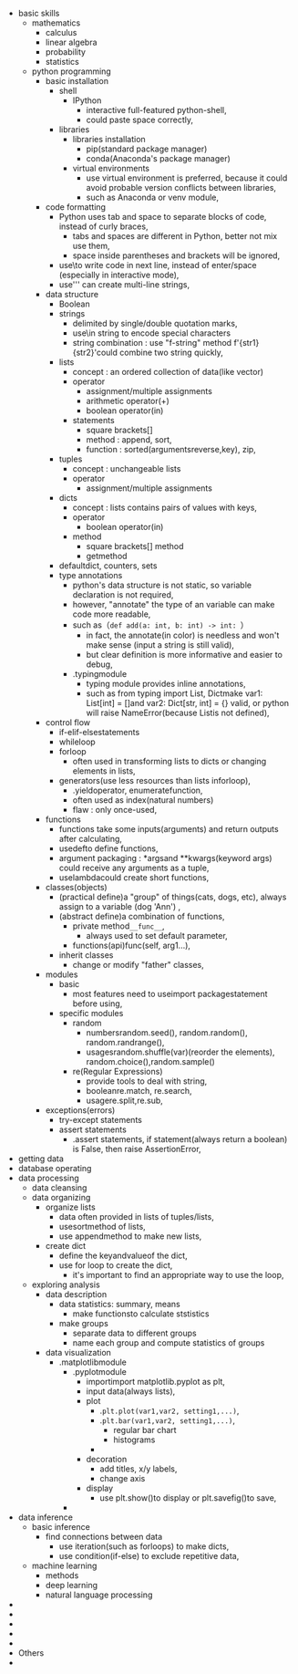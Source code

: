- basic skills
	- mathematics
		- calculus
		- linear algebra
		- probability
		- statistics
	- python programming
		- basic installation
			- shell
				- IPython
					- interactive full-featured python-shell,
					- could paste space correctly,
			- libraries
				- libraries installation
					- pip(standard package manager)
					- conda(Anaconda's package manager)
				- virtual environments
					- use virtual environment is preferred, because it could avoid probable version conflicts between libraries,
					- such as Anaconda or venv module,
		- code formatting
			- Python uses tab and space to separate blocks of code, instead of curly braces,
				- tabs and spaces are different in Python, better not mix use them,
				- space inside parentheses and brackets will be ignored,
			- use\to write code in next line, instead of enter/space (especially in interactive mode),
			- use''' can create multi-line strings,
		- data structure
			- Boolean
			- strings
				- delimited by single/double quotation marks,
				- use\in string to encode special characters
				- string combination : use "f-string" method f'{str1} {str2}'could combine two string quickly,
			- lists
				- concept : an ordered collection of data(like vector)
				- operator
					- assignment/multiple assignments
					- arithmetic operator(+)
					- boolean operator(in)
				- statements
					- square brackets[]
					- method : append, sort,
					- function : sorted(argumentsreverse,key), zip,
			- tuples
				- concept : unchangeable lists
				- operator
					- assignment/multiple assignments
			- dicts
				- concept : lists contains pairs of values with keys,
				- operator
					- boolean operator(in)
				- method
					- square brackets[] method
					- getmethod
			- defaultdict, counters, sets
			- type annotations
				- python's data structure is not static, so variable declaration is not required,
				- however, "annotate" the type of an variable can make code more readable,
				- such as（`def add(a: int, b: int) -> int: `）
					- in fact, the annotate(in color) is needless and won't make sense (input a string is still valid),
					- but clear definition is more informative and easier to debug,
				- .typingmodule
					- typing module provides inline annotations,
					- such as from typing import List, Dictmake var1: List[int] = []and var2: Dict[str, int] = {} valid, or python will raise NameError(because Listis not defined),
		- control flow
			- if-elif-elsestatements
			- whileloop
			- forloop
				- often used in transforming lists to dicts or changing elements in lists,
			- generators(use less resources than lists inforloop),
				- .yieldoperator, enumeratefunction,
				- often used as index(natural numbers)
				- flaw : only once-used,
		- functions
			- functions take some inputs(arguments) and return outputs after calculating,
			- usedefto define functions,
			- argument packaging : *argsand **kwargs(keyword args) could receive any arguments as a tuple,
			- uselambdacould create short functions,
		- classes(objects)
			- (practical define)a "group" of things(cats, dogs, etc), always assign to a variable (dog 'Ann') ,
			- (abstract define)a combination of functions,
				- private method`__func__`,
					- always used to set default parameter,
				- functions(api)func(self, arg1...),
			- inherit classes
				- change or modify "father" classes,
		- modules
			- basic
				- most features need to useimport packagestatement before using,
			- specific modules
				- random
					- numbersrandom.seed(), random.random(), random.randrange(),
					- usagesrandom.shuffle(var)(reorder the elements), random.choice(),random.sample()
				- re(Regular Expressions)
					- provide tools to deal with string,
					- booleanre.match, re.search,
					- usagere.split,re.sub,
		- exceptions(errors)
			- try-except statements
			- assert statements
				- .assert statements, if statement(always return a boolean) is False, then raise AssertionError,
- getting data
- database operating
- data processing
	- data cleansing
	- data organizing
		- organize lists
			- data often provided in lists of tuples/lists,
			- usesortmethod of lists,
			- use appendmethod to make new lists,
		- create dict
			- define the keyandvalueof the dict,
			- use for loop to create the dict,
				- it's important to find an appropriate way to use the loop,
	- exploring analysis
		- data description
			- data statistics: summary, means
				- make functionsto calculate ststistics
			- make groups
				- separate data to different groups
				- name each group and compute statistics of groups
		- data visualization
			- .matplotlibmodule
				- .pyplotmodule
					- importimport matplotlib.pyplot as plt,
					- input data(always lists),
					- plot
						- .`plt.plot(var1,var2, setting1,...)`,
						- .`plt.bar(var1,var2, setting1,...)`,
							- regular bar chart
							- histograms
						-
					- decoration
						- add titles, x/y labels,
						- change axis
					- display
						- use plt.show()to display or plt.savefig()to save,
				-
- data inference
	- basic inference
		- find connections between data
			- use iteration(such as forloops) to make dicts,
			- use condition(if-else) to exclude repetitive data,
	- machine learning
		- methods
		- deep learning
		- natural language processing
-
-
-
-
-
- Others
-